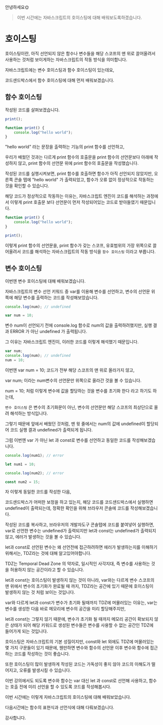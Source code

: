 안녕하세요🌞

> 이번 시간에는 자바스크립트의 호이스팅에 대해 배워보도록하겠습니다.

# 호이스팅

호이스팅이란, 아직 선언되지 않은 함수나 변수들을 해당 스코프의 맨 위로 끌어올려서 사용하는 것처럼 보이게하는 자바스크립트의 작동 방식을 의미합니다.

자바스크립트에는 변수 호이스팅과 함수 호이스팅이 있는데요, 

코드샌드박스에서 함수 호이스팅에 대해 먼저 배워보겠습니다.

## 함수 호이스팅

작성된 코드를 살펴보겠습니다.

```js
print();

function print() {
    console.log("hello world");
}
```

"hello world" 라는 문장을 출력하는 기능의 print 함수를 선언하고, 

우리가 배웠던 것과는 다르게 print 함수의 호출문을 print 함수의 선언문보다 아래에 작성하지 않고, print 함수의 선언문 위에 print 함수의 호출문을 작성했습니다.

작성된 코드를 실행시켜보면, print 함수를 호출하면 함수가 아직 선언되지 않았지만, 오른쪽 콘솔 탭에 "hello world" 가 출력되었고, 함수가 오류 없이 정상적으로 작동하는 것을 확인할 수 있습니다.

해당 코드가 정상적으로 작동하는 이유는, 자바스크립트 엔진이 코드를 해석하는 과정에서 이렇게 print 호출문 보다 선언문이 먼저 작성되어있는 코드로 받아들였기 때문입니다.

```js
function print() {
    console.log("hello world");
}

print();
```

이렇게 print 함수의 선언문을, print 함수가 갖는 스코프, 유효범위의 가장 위쪽으로 끌어올려서 코드를 해석하는 자바스크립트의 작동 방식을 `함수 호이스팅` 이라고 부릅니다.

## 변수 호이스팅

이번엔 변수 호이스팅에 대해 배워보겠습니다.

자바스크립트의 변수 선언 키워드 중 var를 이용해 변수를 선언하고, 변수의 선언문 위쪽에 해당 변수를 출력하는 코드를 작성해보았습니다.

```js
console.log(num); // undefined

var num = 10;
```

변수 num이 선언되기 전에 console.log 함수로 num의 값을 출력하려했지만, 실행 결과 ERROR 가 아닌 undefined 가 출력됩니다.

그 이유는 자바스크립트 엔진이, 이러한 코드를 이렇게 해석했기 때문입니다.

```js
var num;
console.log(num); // undefined
num = 10;
```

이번엔 var num = 10; 코드가 전부 해당 스코프의 맨 위로 올라가지 않고, 

var num; 이라는 num변수의 선언문만 위쪽으로 올라간 것을 볼 수 있습니다.

num = 10; 처럼 이렇게 변수에 값을 할당하는 것을 변수를 초기화 한다 라고 하기도 하는데,

`변수 호이스팅` 은 변수의 초기화문이 아닌, 변수의 선언문만 해당 스코프의 최상단으로 올려 해석하는 방식입니다.

그렇기 때문에 앞에서 배웠던 것처럼, 맨 윗 줄에서는 num의 값에 undefined이 할당되어 코드 실행 결과 undefined가 출력되게 됩니다.

그럼 이번엔 var 가 아닌 let 과 const로 변수를 선언하고 동일한 코드를 작성해보겠습니다. 

```js
console.log(num1); // error

let num1 = 10;
```
```js
console.log(num2); // error

const num2 = 15;
```

자 이렇게 동일한 코드를 작성한 다음, 

코드샌드박스가 어떠한 보정을 하고 있는지, 해당 코드를 코드샌드박스에서 실행하면 undefined이 출력되는데, 정확한 확인을 위해 브라우저 콘솔에 코드를 작성해보겠습니다.

작성된 코드를 복사하고, 브라우저의 개발자도구 콘솔탭에 코드를 붙여넣어 실행하면, var로 선언한 변수는 undefined가 출력되지만 let과 const는 undefined가 출력되지 않고, 에러가 발생하는 것을 볼 수 있습니다. 

let과 const로 선언된 변수는 왜 선언전에 접근하려하면 에러가 발생하는지를 이해하기 위해서는, TDZ라는 것에 대해 알고있어야합니다.

TDZ는 Temporal Dead Zone 의 약자로, 일시적인 사각지대, 즉 변수를 사용하는 것을 허용하지 않는 공간이라고 할 수 있습니다.

let과 const는 호이스팅이 발생하지 않는 것이 아니라, var와는 다르게 변수 스코프의 맨 위에서 변수의 초기화가 완료될 때 까지, TDZ라는 공간에 있기 때문에 호이스팅이 발생하지 않는 것 처럼 보이는 것입니다.

var와 다르게 let과 const가 변수가 초기화 될때까지 TDZ에 머물러있는 이유는, var는 변수를 생성한 다음 바로 메모리에 변수의 공간을 미리 할당해주지만, 

let과 const는 그렇지 않기 때문에, 변수가 초기화 될 때까지 메모리 공간이 확보되지 않은 상태가 되어 해당 키워드로 생성된 변수들은 변수를 사용할 수 없는 공간인 TDZ에 들어가게 되는 것입니다.

호이스팅은 자바스크립트의 기본 성질이지만, const와 let 외에도 TDZ에 머물러있는 몇 가지 구문들이 있기 때문에, 웬만하면 변수와 함수의 선언문 이후 변수와 함수에 접근하는 코드를 작성하는 것이 좋습니다.

또한 호이스팅이 많이 발생하게 작성된 코드는 가독성이 좋지 않아 코드의 이해도가 떨어지고, 오류를 발생시킬 수 있습니다.

이번 강의에서도 되도록 변수와 함수는 var 대신 let 과 const로 선언해 사용하고, 함수는 호출 전에 미리 선언을 할 수 있도록 코드를 작성해봅시다.

이번 시간에는 이렇게 자바스크립트의 호이스팅에 대해 배워보았습니다.

다음시간에는 함수의 표현식과 선언식에 대해 다뤄보겠습니다.

감사합니다.